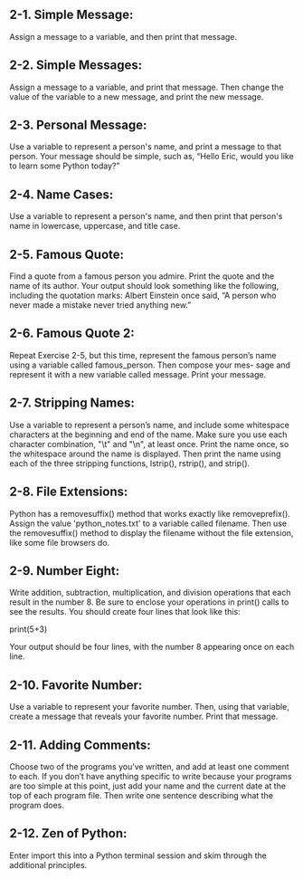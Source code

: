 ## 2-1. Simple Message:
Assign a message to a variable, and then print that
message.

## 2-2. Simple Messages: 
Assign a message to a variable, and print that 
message. Then change the value of the variable to a new message, and print the 
new message.

## 2-3. Personal Message: 
Use a variable to represent a person's name, and 
print a message to that person. Your message should be simple, such as, “Hello 
Eric, would you like to learn some Python today?”

## 2-4. Name Cases: 
Use a variable to represent a person's name, and then print
that person's name in lowercase, uppercase, and title case.

## 2-5. Famous Quote: 
Find a quote from a famous person you admire. Print the
quote and the name of its author. Your output should look something like the
following, including the quotation marks:
Albert Einstein once said, “A person who never made a mistake never
tried anything new.”

## 2-6. Famous Quote 2: 
Repeat Exercise 2-5, but this time, represent the famous
person’s name using a variable called famous_person. Then compose your mes-
sage and represent it with a new variable called message. Print your message.

## 2-7. Stripping Names: 
Use a variable to represent a person’s name, and
include some whitespace characters at the beginning and end of the name.
Make sure you use each character combination, "\t" and "\n", at least once.
Print the name once, so the whitespace around the name is displayed.
Then print the name using each of the three stripping functions, lstrip(),
rstrip(), and strip().

## 2-8. File Extensions: 
Python has a removesuffix() method that works exactly
like removeprefix(). Assign the value 'python_notes.txt' to a variable called
filename. Then use the removesuffix() method to display the filename without
the file extension, like some file browsers do.

## 2-9. Number Eight: 
Write addition, subtraction, multiplication, and division operations that each 
result in the number 8. Be sure to enclose your operations in print() calls to 
see the results. You should create four lines that look like this:

print(5+3)

Your output should be four lines, with the number 8 appearing once on
each line.

## 2-10. Favorite Number: 
Use a variable to represent your favorite number. Then,
using that variable, create a message that reveals your favorite number. Print
that message.

## 2-11. Adding Comments: 
Choose two of the programs you’ve written, and
add at least one comment to each. If you don’t have anything specific to write
because your programs are too simple at this point, just add your name and the
current date at the top of each program file. Then write one sentence 
describing what the program does.

## 2-12. Zen of Python: 
Enter import this into a Python terminal session and skim
through the additional principles.